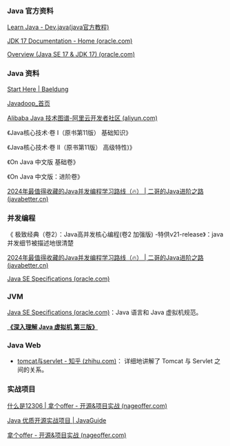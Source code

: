 ### Java 官方资料

[Learn Java - Dev.java(java官方教程)](https://dev.java/learn/)

[JDK 17 Documentation - Home (oracle.com)](https://docs.oracle.com/en/java/javase/17/)

[Overview (Java SE 17 & JDK 17) (oracle.com)](https://docs.oracle.com/en/java/javase/17/docs/api/index.html)



### Java 资料

[Start Here | Baeldung](https://www.baeldung.com/start-here)

[Javadoop_首页](https://javadoop.com/)

[Alibaba Java 技术图谱-阿里云开发者社区 (aliyun.com)](https://developer.aliyun.com/graph/java)

《Java核心技术·卷 I（原书第11版） 基础知识》

《Java核心技术·卷 II（原书第11版） 高级特性)》 

《On Java 中文版 基础卷》

《On Java 中文版：进阶卷》

[2024年最值得收藏的Java并发编程学习路线（🔥） | 二哥的Java进阶之路 (javabetter.cn)](https://javabetter.cn/xuexiluxian/java/thread.html)



### 并发编程

《 极致经典（卷2）：Java高并发核心编程(卷2 加强版) -特供v21-release》：java 并发细节被描述地很清楚

[2024年最值得收藏的Java并发编程学习路线（🔥） | 二哥的Java进阶之路 (javabetter.cn)](https://javabetter.cn/xuexiluxian/java/thread.html)

[Java SE Specifications (oracle.com)](https://docs.oracle.com/javase/specs/index.html)



### JVM

[Java SE Specifications (oracle.com)](https://docs.oracle.com/javase/specs/index.html)：Java 语言和 Java 虚拟机规范。

**[《深入理解 Java 虚拟机  第三版》](https://book.douban.com/subject/34907497/)**





### Java Web

- [tomcat与servlet - 知乎 (zhihu.com)](https://zhuanlan.zhihu.com/p/465936851)：  详细地讲解了 Tomcat 与 Servlet 之间的关系。









### 实战项目

[什么是12306 | 拿个offer - 开源&项目实战 (nageoffer.com)](https://nageoffer.com/12306/#项目描述)

[Java 优质开源实战项目 | JavaGuide](https://javaguide.cn/open-source-project/practical-project.html)

[拿个offer - 开源&项目实战 (nageoffer.com)](https://nageoffer.com/)



